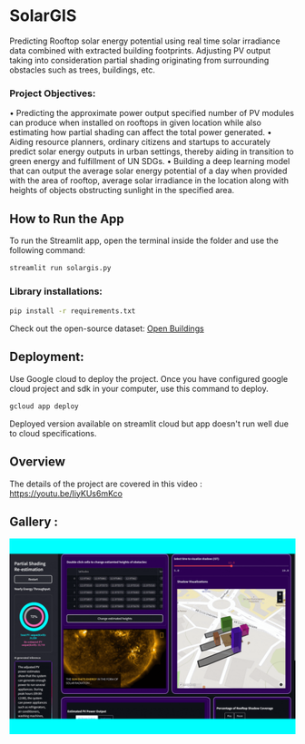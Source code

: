 # SolarGIS
 Predicting Rooftop solar energy potential using real time solar irradiance data combined with extracted building footprints. Adjusting PV output taking into consideration partial shading originating from surrounding obstacles such as trees, buildings, etc. 

### Project Objectives:
•	Predicting the approximate power output specified number of PV modules can produce when installed on rooftops in given location while also estimating how partial shading can affect the total power generated. 
•	Aiding resource planners, ordinary citizens and startups to accurately predict solar energy outputs in urban settings, thereby aiding in transition to green energy and fulfillment of UN SDGs.
•	Building a deep learning model that can output the average solar energy potential of a day when provided with the area of rooftop, average solar irradiance in the location along with heights of objects obstructing sunlight in the specified area. 


## How to Run the App
To run the Streamlit app, open the terminal inside the folder and use the following command:

```bash
streamlit run solargis.py
```

### Library installations: 
```bash
pip install -r requirements.txt
```

Check out the open-source dataset: [Open Buildings](https://sites.research.google/open-buildings/)

## Deployment: 

Use Google cloud to deploy the project. Once you have configured google cloud project and sdk in your computer, use this command to deploy.
```bash
gcloud app deploy
```
Deployed version available on streamlit cloud but app doesn't run well due to cloud specifications.  

## Overview 

The details of the project are covered in this video : https://youtu.be/IiyKUs6mKco


## Gallery :
 
![Demo](assets/display.gif)

<br>



